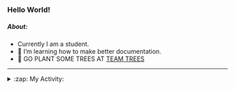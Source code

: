 ### Hello World!

##### About:
- Currently I am a student.
- 🌱 I’m learning how to make better documentation.
- 🌱 GO PLANT SOME TREES AT [TEAM TREES](https://teamtrees.org/)

---
<details>
  <summary>:zap: My Activity:</summary>
  
<!--START_SECTION:waka-->
![Code Time](http://img.shields.io/badge/Code%20Time-1%2C159%20hrs%2016%20mins-blue)

**I'm a Night 🦉** 

```text
🌞 Morning                1762 commits        ██░░░░░░░░░░░░░░░░░░░░░░░   09.89 % 
🌆 Daytime                6121 commits        █████████░░░░░░░░░░░░░░░░   34.34 % 
🌃 Evening                5093 commits        ███████░░░░░░░░░░░░░░░░░░   28.58 % 
🌙 Night                  4847 commits        ███████░░░░░░░░░░░░░░░░░░   27.20 % 
```
📅 **I'm Most Productive on Wednesday** 

```text
Monday                   2560 commits        ████░░░░░░░░░░░░░░░░░░░░░   14.36 % 
Tuesday                  2412 commits        ███░░░░░░░░░░░░░░░░░░░░░░   13.53 % 
Wednesday                4145 commits        ██████░░░░░░░░░░░░░░░░░░░   23.26 % 
Thursday                 2274 commits        ███░░░░░░░░░░░░░░░░░░░░░░   12.76 % 
Friday                   1823 commits        ███░░░░░░░░░░░░░░░░░░░░░░   10.23 % 
Saturday                 1569 commits        ██░░░░░░░░░░░░░░░░░░░░░░░   08.80 % 
Sunday                   3040 commits        ████░░░░░░░░░░░░░░░░░░░░░   17.06 % 
```


📊 **This Week I Spent My Time On** 

```text
🔥 Editors: 
VS Code                  2 hrs 38 mins       ████████████████░░░░░░░░░   63.89 % 
IntelliJ                 1 hr 29 mins        █████████░░░░░░░░░░░░░░░░   36.11 % 

🐱‍💻 Projects: 
praise                   2 hrs 37 mins       ████████████████░░░░░░░░░   63.33 % 
intro                    1 hr 29 mins        █████████░░░░░░░░░░░░░░░░   36.11 % 
CSF31                    1 min               ░░░░░░░░░░░░░░░░░░░░░░░░░   00.49 % 
giveth-dapps-v2          0 secs              ░░░░░░░░░░░░░░░░░░░░░░░░░   00.07 % 
```


 Last Updated on 14/08/2023 13:10:52 UTC
<!--END_SECTION:waka-->
</details>
